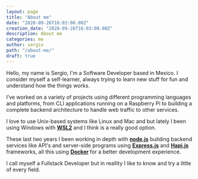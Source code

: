 ```yaml
---
layout: page
title: "About me"
date: "2020-09-26T16:03:00.00Z"
creation_date: "2020-09-26T16:03:00.00Z"
description: About me
categories: me
author: sergio
path: "/about-me/"
draft: true
---
```


Hello, my name is Sergio, I'm a Software Developer based in Mexico. I consider myself a self-learner, always trying to learn new stuff for fun and understand how the things works.

I’ve worked on a variety of projects using different programming languages and platforms, from CLI applications running on a Raspberry Pi to building a complete backend architecture to handle web traffic to other services.

I love to use Unix-based systems like Linux and Mac and but lately I been using Windows with [**WSL2**][wsl2] and I think is a really good option.

These last two years I been working in depth with [**node.js**][node] building backend
services like API's and server-side programs using [**Express.js**][express] and [**Hapi.js**][hapi]
frameworks, all this using [**Docker**][docker] for a better development experience.

I call myself a Fullstack Developer but in reallity I like to know and try a little of every field.

[wsl2]: https://docs.microsoft.com/en-us/windows/wsl/
[node]: https://nodejs.org/
[express]: https://expressjs.com/
[hapi]: https://hapi.dev/
[docker]: https://www.docker.com/
